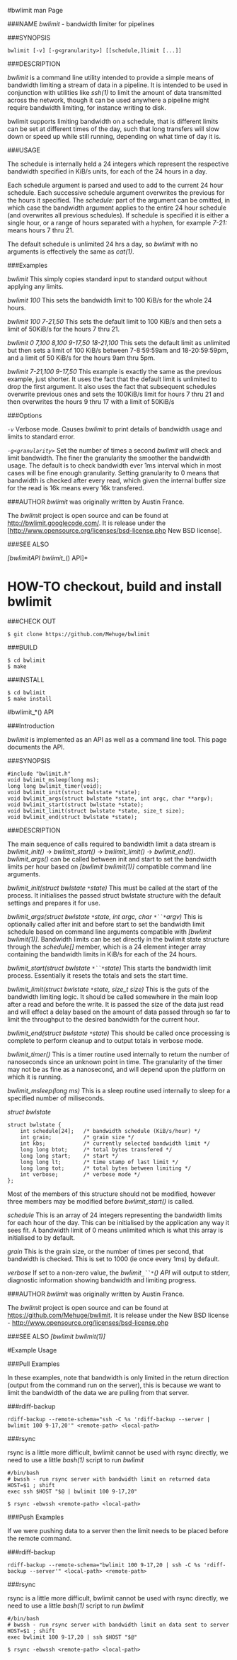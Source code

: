 #bwlimit man Page

###NAME
*bwlimit* - bandwidth limiter for pipelines

###SYNOPSIS

    bwlimit [-v] [-g<granularity>] [[schedule,]limit [...]]

###DESCRIPTION

*bwlimit* is a command line utility intended to provide a simple means of bandwidth limiting a stream of data in a pipeline.  It is intended to be used in conjunction with utilities like *ssh(1)* to limit the amount of data transmitted across the network, though it can be used anywhere a pipeline might require bandwidth limiting, for instance writing to disk.  

bwlimit supports limiting bandwidth on a schedule, that is different limits can be set at different times of the day, such that long transfers will slow down or speed up while still running, depending on what time of day it is.

###USAGE

The schedule is internally held a 24 integers which represent the respective bandwidth specified in KiB/s units, for each of the 24 hours in a day.

Each schedule argument is parsed and used to add to the current 24 hour schedule.  Each successive schedule argument overwrites the previous for the hours it specified.  The _schedule:_ part of the argument can be omitted, in which case the bandwidth argument applies to the entire 24 hour schedule (and overwrites all previous schedules).  If schedule is specified it is either a single hour, or a range of hours separated with a hyphen, for example _7-21:_ means hours 7 thru 21.

The default schedule is unlimited 24 hrs a day, so *bwlimit* with no arguments is effectively the same as *cat(1)*. 

###Examples

*bwlimit*
 This simply copies standard input to standard output without applying any limits.

*bwlimit 100*
 This sets the bandwidth limit to 100 KiB/s for the whole 24 hours.

*bwlimit 100 7-21,50*
 This sets the default limit to 100 KiB/s and then sets a limit of 50KiB/s for the hours 7 thru 21.

*bwlimit 0 7,100 8,100 9-17,50 18-21,100*
 This sets the default limit as unlimited but then sets a limit of 100 KiB/s between 7-8:59:59am and 18-20:59:59pm, and a limit of 50 KiB/s for the hours 9am thru 5pm.

*bwlimit 7-21,100 9-17,50*
 This example is exactly the same as the previous example, just shorter.  It uses the fact that the default limit is unlimited to drop the first argument.  It also uses the fact that subsequent schedules overwrite previous ones and sets the 100KiB/s limit for hours 7 thru 21 and then overwrites the hours 9 thru 17 with a limit of 50KiB/s

###Options

*`-v`* Verbose mode.  Causes *bwlimit* to print details of bandwidth usage and limits to standard error.

*`-g<granularity>`*
 Set the number of times a second *bwlimit* will check and limit bandwidth.  The finer the granularity the smoother the bandwidth usage.  The default is to check bandwidth ever 1ms interval which in most cases will be fine enough granularity.  Setting granularity to 0 means that bandwidth is checked after every read, which given the internal buffer size for the read is 16k means every 16k transfered.

###AUTHOR
*bwlimit* was originally written by Austin France.

The *bwlimit* project is open source and can be found at http://bwlimit.googlecode.com/. It is release under the [http://www.opensource.org/licenses/bsd-license.php New BSD license].

###SEE ALSO

*[bwlimitAPI bwlimit_*() API]*

# HOW-TO checkout, build and install bwlimit

###CHECK OUT

    $ git clone https://github.com/Mehuge/bwlimit

###BUILD

    $ cd bwlimit
    $ make

###INSTALL

    $ cd bwlimit
    $ make install

#bwlimit_*() API

###Introduction

*bwlimit* is implemented as an API as well as a command line tool.  This page documents the API.

###SYNOPSIS

    #include "bwlimit.h"
    void bwlimit_msleep(long ms); 
    long long bwlimit_timer(void); 
    void bwlimit_init(struct bwlstate *state);
    void bwlimit_args(struct bwlstate *state, int argc, char **argv); 
    void bwlimit_start(struct bwlstate *state); 
    void bwlimit_limit(struct bwlstate *state, size_t size); 
    void bwlimit_end(struct bwlstate *state); 

###DESCRIPTION

The main sequence of calls required to bandwidth limit a data stream is _bwlimit_init()_ -> _bwlimit_start()_ -> _bwlimit_limit()_ -> _bwlimit_end()_.  _bwlimit_args()_ can be called between init and start to set the bandwidth limits per hour based on *[bwlimit bwlimit(1)]* compatible command line arguments.

*bwlimit_init(struct bwlstate `*`state)*
 This must be called at the start of the process.  It initialises the passed struct bwlstate structure with the default settings and prepares it for use.

*bwlimit_args(struct bwlstate `*`state, int argc, char `*``*`argv)*
 This is optionally called after init and before start to set the bandwidth limit schedule based on command line arguments compatible with *[bwlimit bwlimit(1)]*.  Bandwidth limits can be set directly in the bwlimit state structure through the *schedule[]* member, which is a 24 element integer array containing the bandwidth limits in KiB/s for each of the 24 hours.

*bwlimit_start(struct bwlstate `*``*`state)*
 This starts the bandwidth limit process.  Essentially it resets the totals and sets the start time.

*bwlimit_limit(struct bwlstate `*`state, size_t size)*
 This is the guts of the bandwidth limiting logic.  It should be called somewhere in the main loop after a read and before the write.  It is passed the size of the data just read and will effect a delay based on the amount of data passed through so far to limit the throughput to the desired bandwidth for the current hour.

*bwlimit_end(struct bwlstate `*`state)*
 This should be called once processing is complete to perform cleanup and to output totals in verbose mode.

*bwlimit_timer()*
 This is a timer routine used internally to return the number of nanoseconds since an unknown point in time.  The granularity of the timer may not be as fine as a nanosecond, and will depend upon the platform on which it is running.

*bwlimit_msleep(long ms)*
 This is a sleep routine used internally to sleep for a specified number of miliseconds.

*struct bwlstate*

    struct bwlstate {
        int schedule[24];   /* bandwidth schedule (KiB/s/hour) */
        int grain;          /* grain size */
        int kbs;            /* currently selected bandwidth limit */
        long long btot;     /* total bytes transfered */
        long long start;    /* start */
        long long lt;       /* time stamp of last limit */
        long long tot;      /* total bytes between limiting */
        int verbose;        /* verbose mode */
    };

Most of the members of this structure should not be modified, however three members may be modified before _bwlimit_start()_ is called.

*schedule*
 This is an array of 24 integers representing the bandwidth limits for each hour of the day.  This can be initialised by the application any way it sees fit.  A bandwidth limit of 0 means unlimited which is what this array is initialised to by default.

*grain*
 This is the grain size, or the number of times per second, that bandwidth is checked.  This is set to 1000 (ie once every 1ms) by default.

*verbose*
 If set to a non-zero value, the _bwlimit`_``*`() API_ will output to stderr, diagnostic information showing bandwidth and limiting progress.

###AUTHOR
*bwlimit* was originally written by Austin France.

The *bwlimit* project is open source and can be found at https://github.com/Mehuge/bwlimit. It is release under the New BSD license - http://www.opensource.org/licenses/bsd-license.php

###SEE ALSO
*[bwlimit bwlimit(1)]*

#Example Usage

###Pull Examples

In these examples, note that bandwidth is only limited in the return direction (output from the command run on the server), this is because we want to limit the bandwidth of the data we are pulling from that server.

###rdiff-backup

    rdiff-backup --remote-schema="ssh -C %s 'rdiff-backup --server | bwlimit 100 9-17,20'" <remote-path> <local-path>

###rsync

rsync is a little more difficult, bwlimit cannot be used with rsync directly, we need to use a little *bash(1)* script to run *bwlimit*

    #/bin/bash
    # bwssh - run rsync server with bandwidth limit on returned data
    HOST=$1 ; shift
    exec ssh $HOST "$@ | bwlimit 100 9-17,20"

    $ rsync -ebwssh <remote-path> <local-path>

###Push Examples

If we were pushing data to a server then the limit needs to be placed before the remote command.

###rdiff-backup

    rdiff-backup --remote-schema="bwlimit 100 9-17,20 | ssh -C %s 'rdiff-backup --server'" <local-path> <remote-path>

###rsync

rsync is a little more difficult, bwlimit cannot be used with rsync directly, we need to use a little *bash(1)* script to run *bwlimit*

    #/bin/bash
    # bwssh - run rsync server with bandwidth limit on data sent to server
    HOST=$1 ; shift
    exec bwlimit 100 9-17,20 | ssh $HOST "$@"

    $ rsync -ebwssh <remote-path> <local-path>
